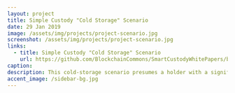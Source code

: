 ```yaml
---
layout: project
title: Simple Custody "Cold Storage" Scenario
date: 29 Jan 2019
image: /assets/img/projects/project-scenario.jpg
screenshot: /assets/img/projects/project-scenario.jpg
links:
  - title: Simple Custody "Cold Storage" Scenario
    url: https://github.com/BlockchainCommons/SmartCustodyWhitePapers/blob/master/%23SmartCustody-_Simple_Self-Custody_Cold_Storage_Scenario.md
caption: 
description: This cold-storage scenario presumes a holder with a significant amount of digital assets (>5% of net worth), but who largely holds investments long term and does not actively trade these digital assets. The holder has full and legal custody of the assets and has no fiduciary responsibility to others. These assets may be mutually held by both primary holder and the holder’s spouse, who are beneficiaries to each other and thus assets should not be subject to probate. The holder should have some sophisticated computer technical skills, but does not need to be developer.
accent_image: /sidebar-bg.jpg
---
```

